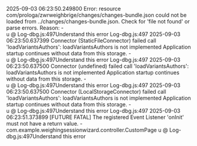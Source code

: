 2025-09-03 06:23:50.249800 Error: resource com/prologa/zwrweighbrige/changes/changes-bundle.json could not be loaded from ../changes/changes-bundle.json. Check for 'file not found' or parse errors. Reason:  -  
u @ Log-dbg.js:497Understand this error
Log-dbg.js:497 2025-09-03 06:23:50.637399 Connector (StaticFileConnector) failed call 'loadVariantsAuthors': loadVariantsAuthors is not implemented
				Application startup continues without data from this storage. -  
u @ Log-dbg.js:497Understand this error
Log-dbg.js:497 2025-09-03 06:23:50.637500 Connector (undefined) failed call 'loadVariantsAuthors': loadVariantsAuthors is not implemented
				Application startup continues without data from this storage. -  
u @ Log-dbg.js:497Understand this error
Log-dbg.js:497 2025-09-03 06:23:50.637500 Connector (LocalStorageConnector) failed call 'loadVariantsAuthors': loadVariantsAuthors is not implemented
				Application startup continues without data from this storage. -  
u @ Log-dbg.js:497Understand this error
Log-dbg.js:497 2025-09-03 06:23:51.373899 [FUTURE FATAL] The registered Event Listener 'onInit' must not have a return value. - com.example.weighingsessionwizard.controller.CustomPage 
u @ Log-dbg.js:497Understand this error
